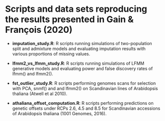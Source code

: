 # Scripts and data sets reproducing the results presented in Gain & François (2020) 

- **imputation_study.R**: R scripts running simulations of two-population split and admixture models and evaluating imputation results  with various proportions of missing values.

- **lfmm2_vs_lfmm_study.R**: R scripts running simulations of LFMM generative models and evaluating power and false discovery rates of lfmm() and lfmm2().

- **fst_outlier_study.R**: R scripts performing genomes scans for selection with PCA, snmf() and and lfmm2() on Scandinavian lines of Arabidopsis thaliana (Atwell et al 2010).

- **athaliana_offset_computation.R**: R scripts performing predictions on genetic offsets under RCPs 2.6, 4.5 and 8.5 for Scandinavian accessions of Arabidopsis thaliana (1001 Genomes, 2016).


